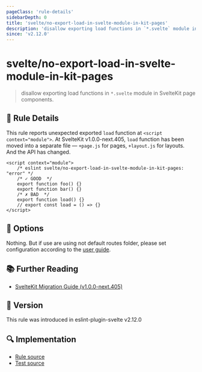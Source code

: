 ```yaml
---
pageClass: 'rule-details'
sidebarDepth: 0
title: 'svelte/no-export-load-in-svelte-module-in-kit-pages'
description: 'disallow exporting load functions in `*.svelte` module in SvelteKit page components.'
since: 'v2.12.0'
---
```


# svelte/no-export-load-in-svelte-module-in-kit-pages

> disallow exporting load functions in `*.svelte` module in SvelteKit page components.

## :book: Rule Details

This rule reports unexpected exported `load` function at `<script context="module">`.
At SvelteKit v1.0.0-next.405, `load` function has been moved into a separate file — `+page.js` for pages, `+layout.js` for layouts.
And the API has changed.

<script>
  const config = {
    settings: {
      svelte: {
        kit: {
          files: {
            routes: "",
          },
        },
      },
    },
  }
</script>

<ESLintCodeBlock config="{config}">

<!--eslint-skip-->

```svelte
<script context="module">
	/* eslint svelte/no-export-load-in-svelte-module-in-kit-pages: "error" */
	/* ✓ GOOD  */
	export function foo() {}
	export function bar() {}
	/* ✗ BAD  */
	export function load() {}
	// export const load = () => {}
</script>
```

</ESLintCodeBlock>

## :wrench: Options

Nothing. But if use are using not default routes folder, please set configuration according to the [user guide](../user-guide.md#settings-svelte-kit).

## :books: Further Reading

- [SvelteKit Migration Guide (v1.0.0-next.405)](https://github.com/sveltejs/kit/discussions/5774#discussioncomment-3292693)

## :rocket: Version

This rule was introduced in eslint-plugin-svelte v2.12.0

## :mag: Implementation

- [Rule source](https://github.com/sveltejs/eslint-plugin-svelte/blob/main/src/rules/no-export-load-in-svelte-module-in-kit-pages.ts)
- [Test source](https://github.com/sveltejs/eslint-plugin-svelte/blob/main/tests/src/rules/no-export-load-in-svelte-module-in-kit-pages.ts)

